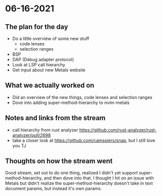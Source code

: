 # 06-16-2021

## The plan for the day
  - Do a little overview of some new stuff
      - code lenses
      - selection ranges
  - BSP
  - DAP (Debug adapter protocol)
  - Look at LSP call hierarchy
  - Get input about new Metals website

## What we actually worked on
  - Did an overview of the new things, code lenses and selection ranges
  - Dove into adding super-method-hierarchy to nvim-metals

## Notes and links from the stream
  - call hierarchy from rust analyzer
      https://github.com/rust-analyzer/rust-analyzer/pull/2698
  - take a closer look at https://github.com/camspiers/snap, but I still love
      you TJ

## Thoughts on how the stream went

Good stream, set out to do one thing, realized I didn't yet support
super-method-hierarchy, and then dove into that. I thought I hit on an issue
with Metals but didn't realize the super-method-hierarchy doesn't take in text
document params, but instead it's own params.
